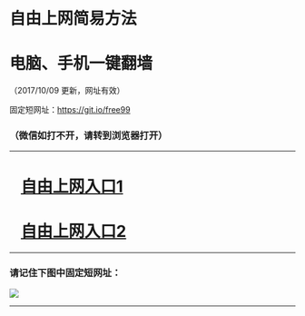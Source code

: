 ﻿# 自由上网简易方法

# 电脑、手机一键翻墙

（2017/10/09 更新，网址有效）

固定短网址：https://git.io/free99

### （微信如打不开，请转到浏览器打开）


***





# &nbsp;&nbsp; <a href="http://ft3265216780.fwq-tz-1001.info/fwqtz01.html?t=100900126113 " target="_blank">自由上网入口1</a>
# &nbsp;&nbsp; <a href="http://ft2232820006.fwq-tz-1002.info/fwqtz02.html?t=100900119813 " target="_blank">自由上网入口2</a>
***

### 请记住下图中固定短网址：

<img src="https://s3-us-west-2.amazonaws.com/fwq-1001/yjfq-20170905okok.png" /> 


***

